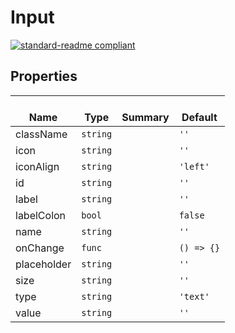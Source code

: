 # Input
  [![standard-readme compliant](https://img.shields.io/badge/standard--readme-OK-green.svg?style=flat-square)](https://github.com/RichardLitt/standard-readme)
  

  ## Properties
  | </br>Name | </br>Type | </br>Summary | </br>Default | 
| ---- | ---- | ---- | ---- |
| className | `string` |  | `''` |
| icon | `string` |  | `''` |
| iconAlign | `string` |  | `'left'` |
| id | `string` |  | `''` |
| label | `string` |  | `''` |
| labelColon | `bool` |  | `false` |
| name | `string` |  | `''` |
| onChange | `func` |  | `() => {}` |
| placeholder | `string` |  | `''` |
| size | `string` |  | `''` |
| type | `string` |  | `'text'` |
| value | `string` |  | `''` |